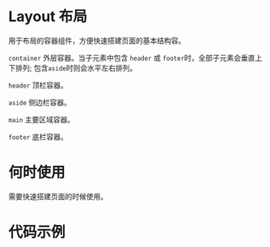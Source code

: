 # Layout 布局
  用于布局的容器组件，方便快速搭建页面的基本结构容。
 
  `container` 外层容器。当子元素中包含 `header` 或 `footer`时，全部子元素会垂直上下排列; 包含`aside`时则会水平左右排列。

  `header` 顶栏容器。

`aside` 侧边栏容器。

`main` 主要区域容器。

`footer` 底栏容器。

# 何时使用
 需要快速搭建页面的时候使用。

# 代码示例